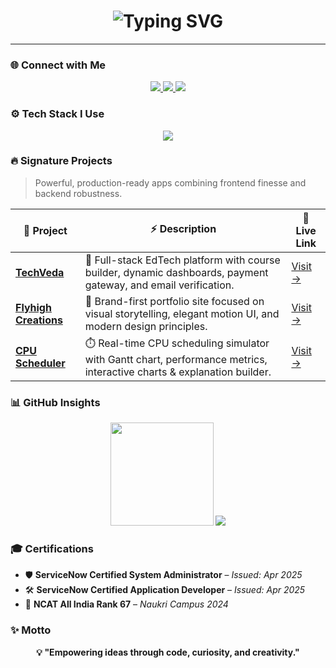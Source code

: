 <!-- 🚀 3D-styled GitHub README for Yata Rupesh -->

<h1 align="center">
  <img src="https://readme-typing-svg.demolab.com?font=Orbitron&weight=700&size=30&pause=1000&color=00F0FF&center=true&vCenter=true&width=700&lines=Hey%2C+I'm+Yata+Rupesh;Full-Stack+MERN+Developer;Building+Scalable+and+Modern+Web+Apps" alt="Typing SVG" />
</h1>


---

### 🌐 Connect with Me

<p align="center">
  <a href="mailto:roopeshroyal34@gmail.com" target="_blank">
    <img src="https://img.shields.io/badge/Gmail-EE4C2C?style=for-the-badge&logo=gmail&logoColor=white" />
  </a>
  <a href="https://linkedin.com/in/yata-rupesh" target="_blank">
    <img src="https://img.shields.io/badge/LinkedIn-0077B5?style=for-the-badge&logo=linkedin&logoColor=white" />
  </a>
  <a href="https://drive.google.com/file/d/1s7PDnLosLWmlnAY7TNzl6Y_2Fro8gNj-/view?usp=sharing" 
    target="_blank">
    <img src="https://img.shields.io/badge/Resume-FFE83D?style=for-the-badge&logo=readthedocs&logoColor=black" />
  </a>
</p>


### ⚙️ Tech Stack I Use

<p align="center">
  <img src="https://skillicons.dev/icons?i=react,nodejs,express,mongodb,redux,tailwind,js,postman,cpp,vite,mysql,npm,bootstrap" />
</p>


### 🔥 Signature Projects

> Powerful, production-ready apps combining frontend finesse and backend robustness.

| 🔧 Project | ⚡ Description | 🔗 Live Link |
|-----------|----------------|--------------|
| **[TechVeda](https://tech-veda-fd-live.vercel.app/)** | 🚀 Full-stack EdTech platform with course builder, dynamic dashboards, payment gateway, and email verification. | [Visit →](https://tech-veda-fd-live.vercel.app/) |
| **[Flyhigh Creations](https://flyhighcreations.com/)** | 🎨 Brand-first portfolio site focused on visual storytelling, elegant motion UI, and modern design principles. | [Visit →](https://flyhighcreations.com/) |
| **[CPU Scheduler](https://sched-xpert.vercel.app/)** | ⏱️ Real-time CPU scheduling simulator with Gantt chart, performance metrics, interactive charts & explanation builder. | [Visit →](https://sched-xpert.vercel.app/) |


### 📊 GitHub Insights

<p align="center">
  <img src="https://github-readme-streak-stats.herokuapp.com/?user=RupeshRoyal&theme=tokyonight&border_radius=12" height="165px" />
  <img src="https://github-readme-stats.vercel.app/api/top-langs/?username=RupeshRoyal&layout=compact&theme=tokyonight&border_radius=12" />
</p>


### 🎓 Certifications

- 🛡️ **ServiceNow Certified System Administrator** – *Issued: Apr 2025*
- 🛠️ **ServiceNow Certified Application Developer** – *Issued: Apr 2025*
- 🏅 **NCAT All India Rank 67** – *Naukri Campus 2024*


### ✨ Motto

<p align="center"><b>
💡 "Empowering ideas through code, curiosity, and creativity."
</b></p>


